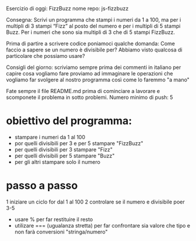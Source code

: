 Esercizio di oggi: FizzBuzz
nome repo: js-fizzbuzz

Consegna:
Scrivi un programma che stampi i numeri da 1 a 100,
ma per i multipli di 3 stampi “Fizz” al posto del numero e per i multipli di 5 stampi Buzz.
Per i numeri che sono sia multipli di 3 che di 5 stampi FizzBuzz.

Prima di partire a scrivere codice poniamoci qualche domanda:
Come faccio a sapere se un numero è divisibile per?
Abbiamo visto qualcosa di particolare che possiamo usare?

Consigli del giorno:
scriviamo sempre prima dei commenti in italiano per capire cosa vogliamo fare
proviamo ad immaginare le operazioni che vogliamo far svolgere al nostro programma così come lo faremmo "a mano"

Fate sempre il file README.md prima di cominciare a lavorare e scomponete il problema in sotto problemi.
Numero minimo di push: 5





# obiettivo del programma:

- stampare i numeri da 1 al 100
- por quelli  divisibili per 3 e per 5 stampare "FizzBuzz"
- per quelli divisibili per 3 stampare  "Fizz"
- per quelli divisibili per 5 stampare  "Buzz"
- per gli altri stampare solo il numero


# passo a passo 
 1 iniziare un ciclo for dal 1 al 100
 2 controlare se il numero e divisibile poer 3-5
   - usare % per far restituire il resto
   - utilizare === (ugualanza stretta) per far confrontare sia valore che tipo
   e non farà conversioni "stringa/numero"

   